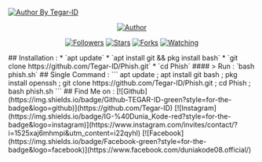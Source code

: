 <p align="left"> <a href="#"><img title="Author By Tegar-ID" src="https://img.shields.io/badge/AUTHOR%20BY-TEGAR-ID-green?colorA=%23ff0000&colorB=%23017e40&style=for-the-badge"></a></p><p align="center"> <a href="https://github.com/Tegar-ID"><img title="Author" src="https://img.shields.io/badge/Author-Tegar--ID-red.svg?style=for-the-badge&logo=github"></a> </p>
<p align="center"> 
<a href="https://github.com/Tegar-ID/followers">
<img title="Followers" src="https://img.shields.io/github/followers/Tegar-ID?color=blue&style=flat-square"></a>
<a href="https://github.com/Tegar-ID/Phish/stargazers/">
<img title="Stars" src="https://img.shields.io/github/stars/Tegar-ID/Phish?color=red&style=flat-square"></a>
<a href="https://github.com/Tegar-ID/Phish/network/members">
<img title="Forks" src="https://img.shields.io/github/forks/Tegar-ID/Phish?color=red&style=flat-square"></a>
<a href="https://github.com/Tegar-ID/Phish/watchers"><img title="Watching" src="https://img.shields.io/github/watchers/Tegar-ID/Phish?label=Watchers&color=blue&style=flat-square"></a>
</p> 
## Installation : * `apt update` * `apt install git && pkg install bash` * `git clone https://github.com/Tegar-ID/Phish.git` * `cd Phish` 
#### > Run : `bash phish.sh`
## Single Command : ``` apt update ; apt install git bash ; pkg install openssh ; git clone https://github.com/Tegar-ID/Phish.git ; cd Phish ; bash phish.sh ```
## Find Me on : [![Github](https://img.shields.io/badge/Github-TEGAR-ID-green?style=for-the-badge&logo=github)](https://github.com/Tegar-ID)  
[![Instagram](https://img.shields.io/badge/IG-%40Dunia_Kode-red?style=for-the-badge&logo=instagram)](https://www.instagram.com/invites/contact/?i=1525xaj6mhmpi&utm_content=i22qyhl) 
[![Facebook](https://img.shields.io/badge/Facebook-green?style=for-the-badge&logo=facebook)](https://www.facebook.com/duniakode08.official/) 
